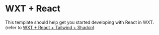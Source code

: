 # WXT + React

This template should help get you started developing with React in WXT. (refer to [WXT + React + Tailwind + Shadcn](https://github.com/wxt-dev/examples/blob/main/examples/react-shadcn/README.md))
